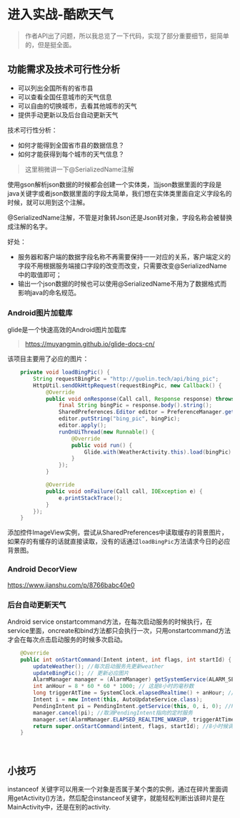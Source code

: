 # 进入实战-酷欧天气

> 作者API出了问题，所以我总览了一下代码，实现了部分重要细节，挺简单的，但是挺全面。

## 功能需求及技术可行性分析

* 可以列出全国所有的省市县
* 可以查看全国任意城市的天气信息
* 可以自由的切换城市，去看其他城市的天气
* 提供手动更新以及后台自动更新天气

技术可行性分析：

* 如何才能得到全国省市县的数据信息？
* 如何才能获得到每个城市的天气信息？

> 这里稍微讲一下@SerializedName注解
>

使用gson解析json数据的时候都会创建一个实体类，当json数据里面的字段是java关键字或者json数据里面的字段太简单，我们想在实体类里面自定义字段名的时候，就可以用到这个注解。

@SerializedName注解，不管是对象转Json还是Json转对象，字段名称会被替换成注解的名字。

好处：

* 服务器和客户端的数据字段名称不再需要保持一一对应的关系，客户端定义的字段不用根据服务端接口字段的改变而改变，只需要改变@SerializedName中的取值即可；
* 输出一个json数据的时候也可以使用@SerializedName不用为了数据格式而影响java的命名规范。



### Android图片加载库

glide是一个快速高效的Android图片加载库

> https://muyangmin.github.io/glide-docs-cn/

该项目主要用了必应的图片：

~~~java
    private void loadBingPic() {
        String requestBingPic = "http://guolin.tech/api/bing_pic";
        HttpUtil.sendOkHttpRequest(requestBingPic, new Callback() {
            @Override
            public void onResponse(Call call, Response response) throws IOException {
                final String bingPic = response.body().string();
                SharedPreferences.Editor editor = PreferenceManager.getDefaultSharedPreferences(WeatherActivity.this).edit();
                editor.putString("bing_pic", bingPic);
                editor.apply();
                runOnUiThread(new Runnable() {
                    @Override
                    public void run() {
                        Glide.with(WeatherActivity.this).load(bingPic).into(bingPicImg);
                    }
                });
            }

            @Override
            public void onFailure(Call call, IOException e) {
                e.printStackTrace();
            }
        });
    }
~~~

添加控件ImageView实例，尝试从SharedPreferences中读取缓存的背景图片，如果存的有缓存的话就直接读取，没有的话通过`loadBingPic`方法请求今日的必应背景图。

 ### Android DecorView

https://www.jianshu.com/p/8766babc40e0

### 后台自动更新天气

Android service onstartcommand方法，在每次启动服务的时候执行，在service里面，oncreate和bind方法都只会执行一次，只用onstartcommand方法才会在每次点击启动服务的时候多次启动。

~~~java
    @Override
    public int onStartCommand(Intent intent, int flags, int startId) {
        updateWeather(); //每次启动服务先更新weather
        updateBingPic(); // 更新必应图片 
        AlarmManager manager = (AlarmManager) getSystemService(ALARM_SERVICE);//这里是为了访问系统时间
        int anHour = 8 * 60 * 60 * 1000; // 这是8小时的毫秒数
        long triggerAtTime = SystemClock.elapsedRealtime() + anHour; //每隔8小时启动一次。
        Intent i = new Intent(this, AutoUpdateService.class);
        PendingIntent pi = PendingIntent.getService(this, 0, i, 0); //PendingIntent的核心在于异步激发，可以通过PendIntent对象binder机制进行传送给某个进程，然后再某个时刻由某个进程回调进行触发
        manager.cancel(pi); //取消PendingIntent指向的定时服务
        manager.set(AlarmManager.ELAPSED_REALTIME_WAKEUP, triggerAtTime, pi); //设置一段时间后触发该服务
        return super.onStartCommand(intent, flags, startId); //8小时候调用该类的onStartCommand方法
    }
~~~



​					

## 小技巧

instanceof  关键字可以用来一个对象是否属于某个类的实例，通过在碎片里面调用getActivity()方法，然后配合instanceof关键字，就能轻松判断出该碎片是在MainActivity中，还是在别的activity.









